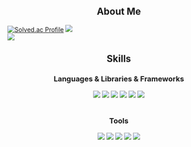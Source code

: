  <!--
**asedish07/asedish07** is a ✨ _special_ ✨ repository because its `README.md` (this file) appears on your GitHub profile.

Here are some ideas to get you started:

- 🔭 I’m currently working on ...
- 🌱 I’m currently learning ...
- 👯 I’m looking to collaborate on ...
- 🤔 I’m looking for help with ...
- 💬 Ask me about ...
- 📫 How to reach me: ...
- 😄 Pronouns: ...
- ⚡ Fun fact: ...
-->
<div align="center">
    <h2>About Me</h2>
</div>

[![Solved.ac Profile](http://mazassumnida.wtf/api/v2/generate_badge?boj=asedish07)](https://solved.ac/asedish07/)
<img src="https://github-readme-stats.vercel.app/api/top-langs/?username=asedish07&layout=compact" class="my"><br>
<img src="https://github-readme-stats.vercel.app/api?username=asedish07&show_icons=true" class="my">
<br/>

<!--
<div style="display: flex; align-items: center;">
  <a href="https://solved.ac/asedish07/" target="_blank">
    <img src="http://mazassumnida.wtf/api/v2/generate_badge?boj=asedish07" >
  </a>
  <div>
    <img src="https://github-readme-stats.vercel.app/api/top-langs/?username=asedish07&layout=compact" class="my">
    <br>
    <img src="https://github-readme-stats.vercel.app/api?username=asedish07&show_icons=true" class="my">
  </div>
</div>
-->

<div align="center">
    <h2>Skills</h2>
    <h3>Languages & Libraries & Frameworks</h3>
    <img src="https://img.shields.io/badge/Python-3776AB?style=flat&logo=Python&logoColor=white"/>
    <img src="https://img.shields.io/badge/Pytorch-EE4C2C?style=flat&logo=Pytorch&logoColor=white"/>
    <img src="https://img.shields.io/badge/Pandas-150458?style=flat&logo=Pandas&logoColor=white"/>
    <img src="https://img.shields.io/badge/Numpy-013243?style=flat&logo=Numpy&logoColor=white"/>
    <img src="https://img.shields.io/badge/Django-092E20?style=flat&logo=django&logoColor=white"/>
    <img src="https://img.shields.io/badge/MySQL-4479A1?style=flat&logo=mysql&logoColor=white"/>
</div>
<br />

<div align="center">
    <h3>Tools</h3>
    <img src="https://img.shields.io/badge/Github-181717?style=flat&logo=Github&logoColor=white"/>
    <img src="https://img.shields.io/badge/Jupyter Notebook-F37626?style=flat&logo=Jupyter&logoColor=white"/>
    <img src="https://img.shields.io/badge/Google Colab-F9AB00?style=flat&logo=googlecolab&logoColor=white"/>
    <img src="https://img.shields.io/badge/PyCharm-000000?style=flat&logo=PyCharm&logoColor=white"/>
    <img src="https://img.shields.io/badge/Postman-FF6C37?style=flat&logo=postman&logoColor=white"/>
</div>
<br />
